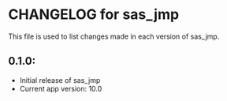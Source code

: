 # CHANGELOG for sas_jmp

This file is used to list changes made in each version of sas_jmp.

## 0.1.0:

* Initial release of sas_jmp
* Current app version: 10.0
